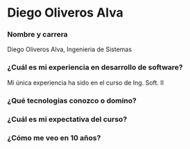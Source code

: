 # Diego Oliveros Alva

### Nombre y carrera

Diego Oliveros Alva, Ingenieria de Sistemas

### ¿Cuál es mi experiencia en desarrollo de software?

Mi única experiencia ha sido en el curso de Ing. Soft. II

### ¿Qué tecnologías conozco o domino?

### ¿Cuál es mi expectativa del curso?

### ¿Cómo me veo en 10 años?
